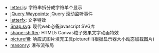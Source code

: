 - [letter.js](https://github.com/davatron5000/Lettering.js): 字符串拆分成字符单个显示
- [jQuery Waypoints](https://github.com/imakewebthings/waypoints): jQuery 滚动监听事件
- [letterfx](https://github.com/tuxsudo/letterfx): 文字特效 
- [Snap.svg](https://github.com/adobe-webplatform/Snap.svg): 现代web必备javascript SVG库 
- [shape-shifter](https://github.com/kennethcachia/shape-shifter): HTML5 Canvas粒子效果文字动画特效
- [picturefill](https://github.com/scottjehl/picturefill): 响应式图片填充工具picturefill(根据显示器大小动态加载图片)
- [masonry](https://github.com/desandro/masonry): 瀑布流布局
